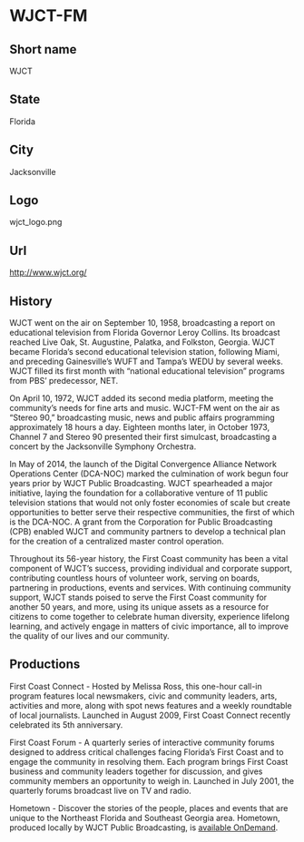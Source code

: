 # WJCT-FM

## Short name

WJCT

## State

Florida

## City

Jacksonville

## Logo

wjct_logo.png

## Url

http://www.wjct.org/

## History

WJCT went on the air on September 10, 1958, broadcasting a report
on educational television from Florida Governor Leroy Collins. Its broadcast reached
Live Oak, St. Augustine, Palatka, and Folkston, Georgia. WJCT became Florida’s
second educational television station, following Miami, and preceding Gainesville’s
WUFT and Tampa’s WEDU by several weeks. WJCT filled its first month with “national
educational television” programs from PBS’ predecessor, NET.

On April 10, 1972,
WJCT added its second media platform, meeting the community’s needs for fine arts
and music. WJCT-FM went on the air as “Stereo 90,” broadcasting music, news and
public affairs programming approximately 18 hours a day. Eighteen months later,
in October 1973, Channel 7 and Stereo 90 presented their first simulcast, broadcasting
a concert by the Jacksonville Symphony Orchestra.

In May of 2014, the launch
of the Digital Convergence Alliance Network Operations Center (DCA-NOC) marked
the culmination of work begun four years prior by WJCT Public Broadcasting. WJCT
spearheaded a major initiative, laying the foundation for a collaborative venture
of 11 public television stations that would not only foster economies of scale
but create opportunities to better serve their respective communities, the first
of which is the DCA-NOC. A grant from the Corporation for Public Broadcasting
(CPB) enabled WJCT and community partners to develop a technical plan for the
creation of a centralized master control operation.

Throughout its 56-year history,
the First Coast community has been a vital component of WJCT’s success, providing
individual and corporate support, contributing countless hours of volunteer work,
serving on boards, partnering in productions, events and services. With continuing
community support, WJCT stands poised to serve the First Coast community for another
50 years, and more, using its unique assets as a resource for citizens to come
together to celebrate human diversity, experience lifelong learning, and actively
engage in matters of civic importance, all to improve the quality of our lives
and our community.


## Productions

First Coast Connect - Hosted by Melissa Ross, this one-hour call-in
program features local newsmakers, civic and community leaders, arts, activities
and more, along with spot news features and a weekly roundtable of local journalists.
Launched in August 2009, First Coast Connect recently celebrated its 5th anniversary.


First Coast Forum - A quarterly series of interactive community forums designed
to address critical challenges facing Florida’s First Coast and to engage the
community in resolving them. Each program brings First Coast business and community
leaders together for discussion, and gives community members an opportunity to
weigh in. Launched in July 2001, the quarterly forums broadcast live on TV and
radio. 

Hometown - Discover the stories of the people, places and events that
are unique to the Northeast Florida and Southeast Georgia area.  Hometown, produced
locally by WJCT Public Broadcasting, is [available OnDemand](http://www.wjct.tv/programs/).

